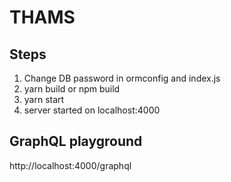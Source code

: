 # THAMS

## Steps

1. Change DB password in ormconfig and index.js
2. yarn build or npm build
3. yarn start
4. server started on localhost:4000

## GraphQL playground

http://localhost:4000/graphql
